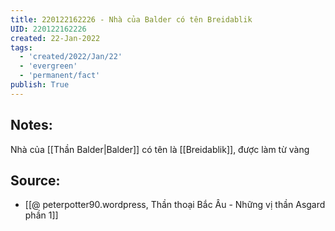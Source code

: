 ```yaml
---
title: 220122162226 - Nhà của Balder có tên Breidablik
UID: 220122162226
created: 22-Jan-2022
tags:
  - 'created/2022/Jan/22'
  - 'evergreen'
  - 'permanent/fact'
publish: True
---
```

## Notes:
Nhà của [[Thần Balder|Balder]] có tên là [[Breidablik]], được làm từ vàng

## Source:
- [[@ peterpotter90.wordpress, Thần thoại Bắc Âu - Những vị thần Asgard phần 1]]


